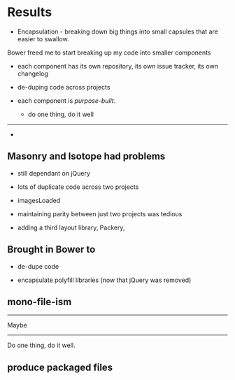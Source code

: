 # Results

+ Encapsulation - breaking down big things into small capsules that are easier to swallow.

Bower freed me to start breaking up my code into smaller components

+ each component has its own repository, its own issue tracker, its own changelog

+ de-duping code across projects

+ each component is _purpose-built_.
  - do one thing, do it well

---




+ 

## Masonry and Isotope had problems

+ still dependant on jQuery

+ lots of duplicate code across two projects

+ imagesLoaded

+ maintaining parity between just two projects was tedious

+ adding a third layout library, Packery, 



## Brought in Bower to

+ de-dupe code

+ encapsulate polyfill libraries (now that jQuery was removed)


## mono-file-ism



---

Maybe


----

Do one thing, do it well.



## produce packaged files

